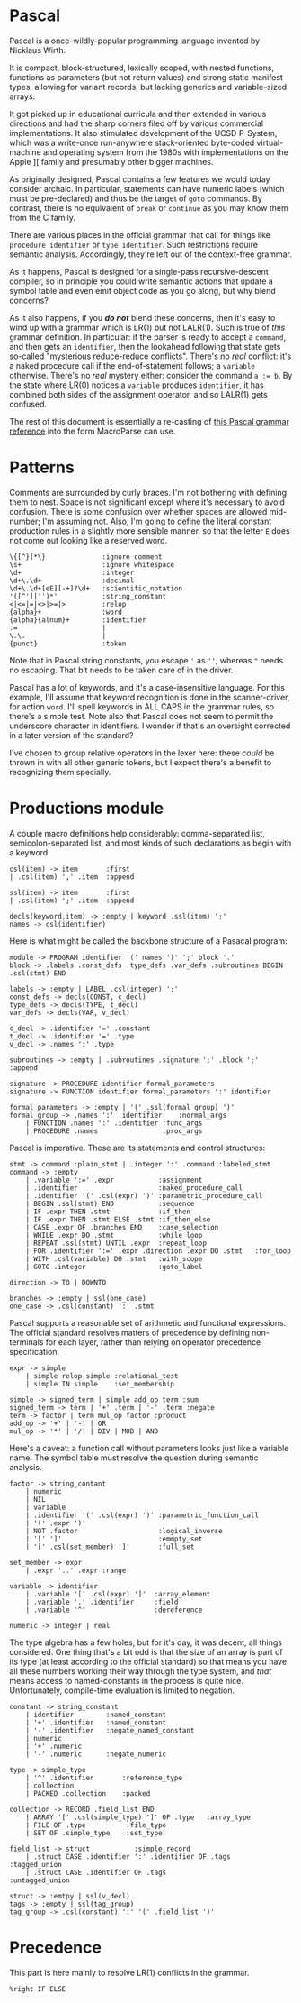 # Pascal
Pascal is a once-wildly-popular programming language invented by Nicklaus Wirth.

It is compact, block-structured, lexically scoped, with nested functions,
functions as parameters (but not return values) and strong static manifest types,
allowing for variant records, but lacking generics and variable-sized arrays.

It got picked up in educational curricula and then extended in various directions
and had the sharp corners filed off by various commercial implementations. It also
stimulated development of the UCSD P-System, which was a write-once run-anywhere
stack-oriented byte-coded virtual-machine and operating system from the 1980s with
implementations on the Apple ][ family and presumably other bigger machines.

As originally designed, Pascal contains a few features we would today consider
archaic. In particular, statements can have numeric labels (which must be
pre-declared) and thus be the target of `goto` commands. By contrast, there is
no equivalent of `break` or `continue` as you may know them from the C family.

There are various places in the official grammar that call for things like
`procedure identifier` or `type identifier`. Such restrictions require semantic
analysis. Accordingly, they're left out of the context-free grammar.

As it happens, Pascal is designed for a single-pass recursive-descent compiler,
so in principle you could write semantic actions that update a symbol table and
even emit object code as you go along, but why blend concerns?

As it also happens, if you ***do not*** blend these concerns, then it's easy to
wind up with a grammar which is LR(1) but not LALR(1). Such is true of *this*
grammar definition. In particular: if the parser is ready to accept a `command`,
and then gets an `identifier`, then the lookahead following that state gets
so-called "mysterious reduce-reduce conflicts". There's no *real* conflict:
it's a naked procedure call if the end-of-statement follows; a `variable`
otherwise. There's no *real* mystery either: consider the command `a := b`.
By the state where LR(0) notices a `variable` produces `identifier`, it has
combined both sides of the assignment operator, and so LALR(1) gets confused.

The rest of this document is essentially a re-casting of
[this Pascal grammar reference](https://www.cs.utexas.edu/users/novak/grammar.html)
into the form MacroParse can use.

# Patterns
Comments are surrounded by curly braces. I'm not bothering with defining them to nest.
Space is not significant except where it's necessary to avoid confusion. There is some
confusion over whether spaces are allowed mid-number; I'm assuming not. Also, I'm going
to define the literal constant production rules in a slightly more sensible manner,
so that the letter `E` does not come out looking like a reserved word.
```
\{[^}]*\}              :ignore comment
\s+                    :ignore whitespace
\d+                    :integer
\d+\.\d+               :decimal
\d+\.\d+[eE][-+]?\d+   :scientific_notation
'([^']|'')*'           :string_constant
<|<=|=|<>|>=|>         :relop
{alpha}+               :word
{alpha}{alnum}+        :identifier
:=                     |
\.\.                   |
{punct}                :token
```
Note that in Pascal string constants, you escape `'` as `''`, whereas `"` needs no escaping.
That bit needs to be taken care of in the driver.

Pascal has a lot of keywords, and it's a case-insensitive language. For this example,
I'll assume that keyword recognition is done in the scanner-driver, for action `word`.
I'll spell keywords in ALL CAPS in the grammar rules, so there's a simple test.
Note also that Pascal does not seem to permit the underscore character in identifiers.
I wonder if that's an oversight corrected in a later version of the standard?

I've chosen to group relative operators in the lexer here: these *could* be thrown in with
all other generic tokens, but I expect there's a benefit to recognizing them specially.

# Productions module
A couple macro definitions help considerably: comma-separated list, semicolon-separated list,
and most kinds of such declarations as begin with a keyword.
```
csl(item) -> item       :first
| .csl(item) ',' .item  :append

ssl(item) -> item       :first
| .ssl(item) ';' .item  :append

decls(keyword,item) -> :empty | keyword .ssl(item) ';'
names -> csl(identifier)

```
Here is what might be called the backbone structure of a Pasacal program:
```
module -> PROGRAM identifier '(' names ')' ';' block '.'
block -> .labels .const_defs .type_defs .var_defs .subroutines BEGIN .ssl(stmt) END

labels -> :empty | LABEL .csl(integer) ';'
const_defs -> decls(CONST, c_decl)
type_defs -> decls(TYPE, t_decl)
var_defs -> decls(VAR, v_decl)

c_decl -> .identifier '=' .constant
t_decl -> .identifier '=' .type
v_decl -> .names ':' .type

subroutines -> :empty | .subroutines .signature ';' .block ';'  :append

signature -> PROCEDURE identifier formal_parameters
signature -> FUNCTION identifier formal_parameters ':' identifier

formal_parameters -> :empty | '(' .ssl(formal_group) ')'
formal_group -> .names ':' .identifier    :normal_args
	| FUNCTION .names ':' .identifier :func_args
	| PROCEDURE .names                :proc_args
```
Pascal is imperative. These are its statements and control structures:
```
stmt -> command :plain_stmt | .integer ':' .command :labeled_stmt
command -> :empty
	| .variable ':=' .expr           :assignment
	| .identifier                    :naked_procedure_call
	| .identifier '(' .csl(expr) ')' :parametric_procedure_call
	| BEGIN .ssl(stmt) END           :sequence
	| IF .expr THEN .stmt            :if_then
	| IF .expr THEN .stmt ELSE .stmt :if_then_else
	| CASE .expr OF .branches END    :case_selection
	| WHILE .expr DO .stmt           :while_loop
	| REPEAT .ssl(stmt) UNTIL .expr  :repeat_loop
	| FOR .identifier ':=' .expr .direction .expr DO .stmt   :for_loop
	| WITH .csl(variable) DO .stmt   :with_scope
	| GOTO .integer                  :goto_label

direction -> TO | DOWNTO

branches -> :empty | ssl(one_case)
one_case -> .csl(constant) ':' .stmt

```
Pascal supports a reasonable set of arithmetic and functional expressions.
The official standard resolves matters of precedence by defining non-terminals
for each layer, rather than relying on operator precedence specification.
```
expr -> simple
	| simple relop simple :relational_test
	| simple IN simple    :set_membership

simple -> signed_term | simple add_op term :sum
signed_term -> term | '+' .term | '-' .term :negate
term -> factor | term mul_op factor :product
add_op -> '+' | '-' | OR
mul_op -> '*' | '/' | DIV | MOD | AND
```
Here's a caveat: a function call without parameters looks just like a variable name.
The symbol table must resolve the question during semantic analysis.
```
factor -> string_contant
	| numeric
	| NIL
	| variable
	| .identifier '(' .csl(expr) ')' :parametric_function_call
	| '(' .expr ')'
	| NOT .factor                    :logical_inverse
	| '[' ']'                        :emmpty_set
	| '[' .csl(set_member) ']'       :full_set

set_member -> expr
	| .expr '..' .expr :range

variable -> identifier
	| .variable '[' .csl(expr) ']'  :array_element
	| .variable '.' .identifier     :field
	| .variable '^'                 :dereference

numeric -> integer | real
```
The type algebra has a few holes, but for it's day, it was decent, all things considered.
One thing that's a bit odd is that the size of an array is part of its type (at least
according to the official standard) so that means you have all these numbers working their
way through the type system, and *that* means access to named-constants in the process is
quite nice. Unfortunately, compile-time evaluation is limited to negation.  
```
constant -> string_constant
	| identifier        :named_constant
	| '+' .identifier   :named_constant
	| '-' .identifier   :negate_named_constant
	| numeric
	| '+' .numeric
	| '-' .numeric      :negate_numeric

type -> simple_type
	| '^' .identifier       :reference_type
	| collection
	| PACKED .collection    :packed

collection -> RECORD .field_list END
	| ARRAY '[' .csl(simple_type) ']' OF .type   :array_type
	| FILE OF .type          :file_type
	| SET OF .simple_type    :set_type

field_list -> struct           :simple_record
	| .struct CASE .identifier ':' .identifier OF .tags   :tagged_union
	| .struct CASE .identifier OF .tags                   :untagged_union

struct -> :emtpy | ssl(v_decl)
tags -> :empty | ssl(tag_group)
tag_group -> .csl(constant) ':' '(' .field_list ')'

``` 
# Precedence
This part is here mainly to resolve LR(1) conflicts in the grammar.
```
%right IF ELSE
```

